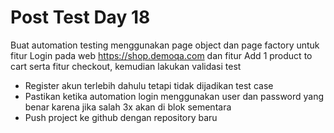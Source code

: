 # Post Test Day 18
Buat automation testing menggunakan page object dan page factory untuk fitur Login pada web https://shop.demoqa.com dan fitur Add 1 product to cart serta fitur checkout, kemudian lakukan validasi test

* Register akun terlebih dahulu tetapi tidak dijadikan test case
* Pastikan ketika automation login menggunakan user dan password yang benar karena jika salah 3x akan di blok sementara
* Push project ke github dengan repository baru
